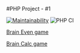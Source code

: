 #PHP Project - #1

[![Maintainability](https://api.codeclimate.com/v1/badges/a99a88d28ad37a79dbf6/maintainability)](https://codeclimate.com/github/codeclimate/codeclimate/maintainability)
![PHP CI](https://github.com/muyassarov/php-project-lvl1/workflows/PHP%20CI/badge.svg)

[Brain Even game](https://terminalizer.com/view/1af3b0993887)

[Brain Calc game](https://terminalizer.com/view/a2ba4dd83898)